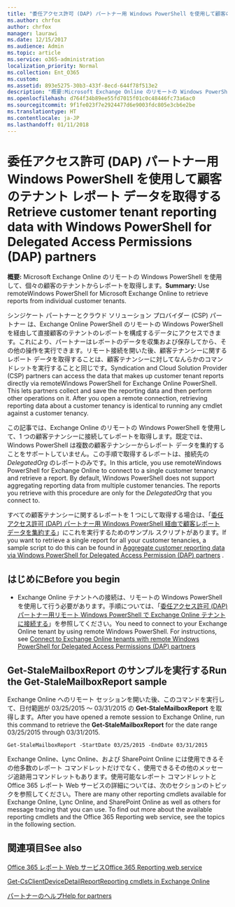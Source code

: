 ```yaml
---
title: "委任アクセス許可 (DAP) パートナー用 Windows PowerShell を使用して顧客のテナント レポート データを取得する"
ms.author: chrfox
author: chrfox
manager: laurawi
ms.date: 12/15/2017
ms.audience: Admin
ms.topic: article
ms.service: o365-administration
localization_priority: Normal
ms.collection: Ent_O365
ms.custom: 
ms.assetid: 893e5275-30b3-433f-8ecd-644f78f513e2
description: "概要:Microsoft Exchange Online のリモートの Windows PowerShell を使用して、個々の顧客のテナントからレポートを取得します。"
ms.openlocfilehash: d764f34b89ee55fd7015f01c0c48446fc73a6ac0
ms.sourcegitcommit: 9f1fe023f7e2924477d6e9003fdc805e3cb6e2be
ms.translationtype: HT
ms.contentlocale: ja-JP
ms.lasthandoff: 01/11/2018
---
```

# <a name="retrieve-customer-tenant-reporting-data-with-windows-powershell-for-delegated-access-permissions-dap-partners"></a><span data-ttu-id="e9e7c-103">委任アクセス許可 (DAP) パートナー用 Windows PowerShell を使用して顧客のテナント レポート データを取得する</span><span class="sxs-lookup"><span data-stu-id="e9e7c-103">Retrieve customer tenant reporting data with Windows PowerShell for Delegated Access Permissions (DAP) partners</span></span>

 <span data-ttu-id="e9e7c-104">**概要:** Microsoft Exchange Online のリモートの Windows PowerShell を使用して、個々の顧客のテナントからレポートを取得します。</span><span class="sxs-lookup"><span data-stu-id="e9e7c-104">**Summary:** Use remoteWindows PowerShell for Microsoft Exchange Online to retrieve reports from individual customer tenants.</span></span>
  
<span data-ttu-id="e9e7c-p101">シンジケート パートナーとクラウド ソリューション プロバイダー (CSP) パートナー は、Exchange Online PowerShell のリモートの Windows PowerShell を経由して直接顧客のテナントのレポートを構成するデータにアクセスできます。これにより、パートナーはレポートのデータを収集および保存してから、その他の操作を実行できます。リモート接続を開いた後、顧客テナンシーに関するレポート データを取得することは、顧客テナンシーに対してなんらかのコマンドレットを実行することと同じです。</span><span class="sxs-lookup"><span data-stu-id="e9e7c-p101">Syndication and Cloud Solution Provider (CSP) partners can access the data that makes up customer tenant reports directly via remoteWindows PowerShell for Exchange Online PowerShell. This lets partners collect and save the reporting data and then perform other operations on it. After you open a remote connection, retrieving reporting data about a customer tenancy is identical to running any cmdlet against a customer tenancy.</span></span>
  
<span data-ttu-id="e9e7c-p102">この記事では、Exchange Online のリモートの Windows PowerShell を使用して、1 つの顧客テナンシーに接続してレポートを取得します。既定では、Windows PowerShell は複数の顧客テナンシーからレポート データを集約することをサポートしていません。この手順で取得するレポートは、接続先の  _DelegatedOrg_ のレポートのみです。</span><span class="sxs-lookup"><span data-stu-id="e9e7c-p102">In this article, you use remoteWindows PowerShell for Exchange Online to connect to a single customer tenancy and retrieve a report. By default, Windows PowerShell does not support aggregating reporting data from multiple customer tenancies. The reports you retrieve with this procedure are only for the  _DelegatedOrg_ that you connect to.</span></span>
  
<span data-ttu-id="e9e7c-111">すべての顧客テナンシーに関するレポートを 1 つにして取得する場合は、「[委任アクセス許可 (DAP) パートナー用 Windows PowerShell 経由で顧客レポート データを集約する](aggregate-customer-reporting-data-via-windows-powershell-for-delegated-access-pe.md)」にこれを実行するためのサンプル スクリプトがあります。</span><span class="sxs-lookup"><span data-stu-id="e9e7c-111">If you want to retrieve a single report for all your customer tenancies, a sample script to do this can be found in [Aggregate customer reporting data via Windows PowerShell for Delegated Access Permission (DAP) partners](aggregate-customer-reporting-data-via-windows-powershell-for-delegated-access-pe.md) .</span></span>
  
## <a name="before-you-begin"></a><span data-ttu-id="e9e7c-112">はじめに</span><span class="sxs-lookup"><span data-stu-id="e9e7c-112">Before you begin</span></span>

- <span data-ttu-id="e9e7c-p103">Exchange Online テナントへの接続は、リモートの Windows PowerShell を使用して行う必要があります。手順については、「[委任アクセス許可 (DAP) パートナー用リモート Windows PowerShell で Exchange Online テナントに接続する](connect-to-exchange-online-tenants-with-remote-windows-powershell-for-delegated.md)」を参照してください。</span><span class="sxs-lookup"><span data-stu-id="e9e7c-p103">You need to connect to your Exchange Online tenant by using remote Windows PowerShell. For instructions, see [Connect to Exchange Online tenants with remote Windows PowerShell for Delegated Access Permissions (DAP) partners](connect-to-exchange-online-tenants-with-remote-windows-powershell-for-delegated.md)</span></span>
    
## <a name="run-the-get-stalemailboxreport-sample"></a><span data-ttu-id="e9e7c-115">Get-StaleMailboxReport のサンプルを実行する</span><span class="sxs-lookup"><span data-stu-id="e9e7c-115">Run the Get-StaleMailboxReport sample</span></span>

<span data-ttu-id="e9e7c-116">Exchange Online へのリモート セッションを開いた後、このコマンドを実行して、日付範囲が 03/25/2015 ～ 03/31/2015 の **Get-StaleMailboxReport** を取得します。</span><span class="sxs-lookup"><span data-stu-id="e9e7c-116">After you have opened a remote session to Exchange Online, run this command to retrieve the **Get-StaleMailboxReport** for the date range 03/25/2015 through 03/31/2015.</span></span>
  
```
Get-StaleMailboxReport -StartDate 03/25/2015 -EndDate 03/31/2015
```

<span data-ttu-id="e9e7c-p104">Exchange Online、Lync Online、および SharePoint Online には使用できるその他多数のレポート コマンドレットだけでなく、使用できるその他のメッセージ追跡用コマンドレットもあります。使用可能なレポート コマンドレットと Office 365 レポート Web サービスの詳細については、次のセクションのトピックを参照してください。</span><span class="sxs-lookup"><span data-stu-id="e9e7c-p104">There are many other reporting cmdlets available for Exchange Online, Lync Online, and SharePoint Online as well as others for message tracing that you can use. To find out more about the available reporting cmdlets and the Office 365 Reporting web service, see the topics in the following section.</span></span>
  
## <a name="see-also"></a><span data-ttu-id="e9e7c-119">関連項目</span><span class="sxs-lookup"><span data-stu-id="e9e7c-119">See also</span></span>

#### 

[<span data-ttu-id="e9e7c-120">Office 365 レポート Web サービス</span><span class="sxs-lookup"><span data-stu-id="e9e7c-120">Office 365 Reporting web service</span></span>](https://go.microsoft.com/fwlink/p/?LinkId=532777)
  
[<span data-ttu-id="e9e7c-121">Get-CsClientDeviceDetailReport</span><span class="sxs-lookup"><span data-stu-id="e9e7c-121">Reporting cmdlets in Exchange Online</span></span>](https://go.microsoft.com/fwlink/p/?LinkId=526430)
  
[<span data-ttu-id="e9e7c-122">パートナーのヘルプ</span><span class="sxs-lookup"><span data-stu-id="e9e7c-122">Help for partners</span></span>](https://go.microsoft.com/fwlink/p/?LinkID=533477)

